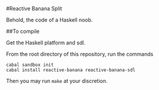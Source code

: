 #Reactive Banana Split

Behold, the code of a Haskell noob.

##To compile

Get the Haskell platform and sdl.

From the root directory of this repository, run the commands

```
cabal sandbox init
cabal install reactive-banana reactive-banana-sdl
```

Then you may run `make` at your discretion.

